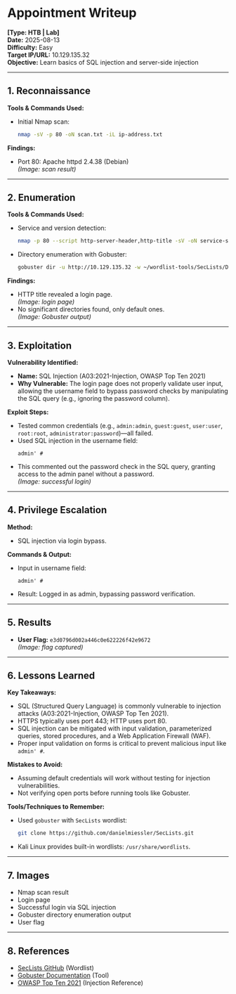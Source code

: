 # Appointment Writeup
**[Type: HTB | Lab]**  
**Date:** 2025-08-13  
**Difficulty:** Easy  
**Target IP/URL:** 10.129.135.32  
**Objective:** Learn basics of SQL injection and server-side injection  

---

## 1. Reconnaissance
**Tools & Commands Used:**
- Initial Nmap scan:
  ```bash
  nmap -sV -p 80 -oN scan.txt -iL ip-address.txt
  ```

**Findings:**
- Port 80: Apache httpd 2.4.38 (Debian)  
  *(Image: scan result)*

---

## 2. Enumeration
**Tools & Commands Used:**
- Service and version detection:
  ```bash
  nmap -p 80 --script http-server-header,http-title -sV -oN service-scan.txt -iL ip-address.txt
  ```
- Directory enumeration with Gobuster:
  ```bash
  gobuster dir -u http://10.129.135.32 -w ~/wordlist-tools/SecLists/Discovery/Web-Content/DirBuster-2007_directory-list-2.3-small.txt
  ```

**Findings:**
- HTTP title revealed a login page.  
  *(Image: login page)*
- No significant directories found, only default ones.  
  *(Image: Gobuster output)*

---

## 3. Exploitation
**Vulnerability Identified:**
- **Name:** SQL Injection (A03:2021-Injection, OWASP Top Ten 2021)  
- **Why Vulnerable:** The login page does not properly validate user input, allowing the username field to bypass password checks by manipulating the SQL query (e.g., ignoring the password column).

**Exploit Steps:**
- Tested common credentials (e.g., `admin:admin`, `guest:guest`, `user:user`, `root:root`, `administrator:password`)—all failed.
- Used SQL injection in the username field:
  ```
  admin' #
  ```
- This commented out the password check in the SQL query, granting access to the admin panel without a password.  
  *(Image: successful login)*

---

## 4. Privilege Escalation
**Method:**
- SQL injection via login bypass.

**Commands & Output:**
- Input in username field:
  ```
  admin' #
  ```
- Result: Logged in as admin, bypassing password verification.

---

## 5. Results
- **User Flag:** `e3d0796d002a446c0e622226f42e9672`  
  *(Image: flag captured)*

---

## 6. Lessons Learned
**Key Takeaways:**
- SQL (Structured Query Language) is commonly vulnerable to injection attacks (A03:2021-Injection, OWASP Top Ten 2021).
- HTTPS typically uses port 443; HTTP uses port 80.
- SQL injection can be mitigated with input validation, parameterized queries, stored procedures, and a Web Application Firewall (WAF).
- Proper input validation on forms is critical to prevent malicious input like `admin' #`.

**Mistakes to Avoid:**
- Assuming default credentials will work without testing for injection vulnerabilities.
- Not verifying open ports before running tools like Gobuster.

**Tools/Techniques to Remember:**
- Used `gobuster` with `SecLists` wordlist:
  ```bash
  git clone https://github.com/danielmiessler/SecLists.git
  ```
- Kali Linux provides built-in wordlists: `/usr/share/wordlists`.

---

## 7. Images
- Nmap scan result
- Login page
- Successful login via SQL injection
- Gobuster directory enumeration output
- User flag

---

## 8. References
- [SecLists GitHub](https://github.com/danielmiessler/SecLists) (Wordlist)
- [Gobuster Documentation](https://www.kali.org/tools/gobuster) (Tool)
- [OWASP Top Ten 2021](https://owasp.org/Top10) (Injection Reference)
